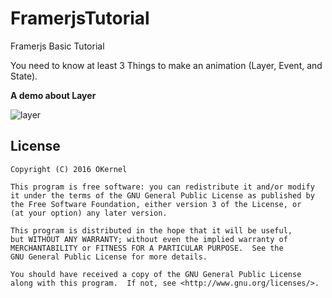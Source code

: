 # FramerjsTutorial
Framerjs Basic Tutorial

You need to know at least 3 Things to make an animation (Layer, Event, and State). 

**A demo about Layer**

![layer](http://oblpuaus7.bkt.clouddn.com/layerdemo.gif)

License
-------
    Copyright (C) 2016 OKernel

    This program is free software: you can redistribute it and/or modify
    it under the terms of the GNU General Public License as published by
    the Free Software Foundation, either version 3 of the License, or
    (at your option) any later version.

    This program is distributed in the hope that it will be useful,
    but WITHOUT ANY WARRANTY; without even the implied warranty of
    MERCHANTABILITY or FITNESS FOR A PARTICULAR PURPOSE.  See the
    GNU General Public License for more details.

    You should have received a copy of the GNU General Public License
    along with this program.  If not, see <http://www.gnu.org/licenses/>.